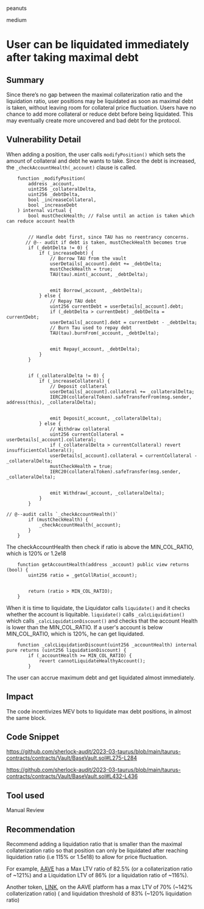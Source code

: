 peanuts

medium

# User can be liquidated immediately after taking maximal debt

## Summary

Since there’s no gap between the maximal collaterization ratio and the liquidation ratio, user positions may be liquidated as soon as maximal debt is taken, without leaving room for collateral price fluctuation. Users have no chance to add more collateral or reduce debt before being liquidated. This may eventually create more uncovered and bad debt for the protocol.

## Vulnerability Detail

When adding a position, the user calls `modifyPosition()` which sets the amount of collateral and debt he wants to take. Since the debt is increased, the `_checkAccountHealth(_account)` clause is called.

```solidity
    function _modifyPosition(
        address _account,
        uint256 _collateralDelta,
        uint256 _debtDelta,
        bool _increaseCollateral,
        bool _increaseDebt
    ) internal virtual {
        bool mustCheckHealth; // False until an action is taken which can reduce account health


        // Handle debt first, since TAU has no reentrancy concerns.
       // @-- audit if debt is taken, mustCheckHealth becomes true
        if (_debtDelta != 0) {
            if (_increaseDebt) {
                // Borrow TAU from the vault
                userDetails[_account].debt += _debtDelta;
                mustCheckHealth = true;
                TAU(tau).mint(_account, _debtDelta);


                emit Borrow(_account, _debtDelta);
            } else {
                // Repay TAU debt
                uint256 currentDebt = userDetails[_account].debt;
                if (_debtDelta > currentDebt) _debtDelta = currentDebt;
                userDetails[_account].debt = currentDebt - _debtDelta;
                // Burn Tau used to repay debt
                TAU(tau).burnFrom(_account, _debtDelta);


                emit Repay(_account, _debtDelta);
            }
        }


        if (_collateralDelta != 0) {
            if (_increaseCollateral) {
                // Deposit collateral
                userDetails[_account].collateral += _collateralDelta;
                IERC20(collateralToken).safeTransferFrom(msg.sender, address(this), _collateralDelta);


                emit Deposit(_account, _collateralDelta);
            } else {
                // Withdraw collateral
                uint256 currentCollateral = userDetails[_account].collateral;
                if (_collateralDelta > currentCollateral) revert insufficientCollateral();
                userDetails[_account].collateral = currentCollateral - _collateralDelta;
                mustCheckHealth = true;
                IERC20(collateralToken).safeTransfer(msg.sender, _collateralDelta);


                emit Withdraw(_account, _collateralDelta);
            }
        }

// @--audit calls `_checkAccountHealth()`
        if (mustCheckHealth) {
            _checkAccountHealth(_account);
        }
    }
```

The checkAccountHealth then check if ratio is above the MIN_COL_RATIO, which is 120% or 1.2e18

```solidity
    function getAccountHealth(address _account) public view returns (bool) {
        uint256 ratio = _getCollRatio(_account);


        return (ratio > MIN_COL_RATIO);
    }
```

When it is time to liquidate, the Liquidator calls `liquidate()` and it checks whether the account is liquitable. `liquidate()` calls `_calcLiquidation()` which calls `_calcLiquidationDiscount()` and checks that the account Health is lower than the MIN_COL_RATIO. If a user's account is below MIN_COL_RATIO, which is 120%, he can get liquidated.

```solidity
    function _calcLiquidationDiscount(uint256 _accountHealth) internal pure returns (uint256 liquidationDiscount) {
        if (_accountHealth >= MIN_COL_RATIO) {
            revert cannotLiquidateHealthyAccount();
        }

```

The user can accrue maximum debt and get liquidated almost immediately.

## Impact

The code incentivizes MEV bots to liquidate max debt positions, in almost the same block.

## Code Snippet

https://github.com/sherlock-audit/2023-03-taurus/blob/main/taurus-contracts/contracts/Vault/BaseVault.sol#L275-L284

https://github.com/sherlock-audit/2023-03-taurus/blob/main/taurus-contracts/contracts/Vault/BaseVault.sol#L432-L436
## Tool used

Manual Review

## Recommendation

Recommend adding a liquidation ratio that is smaller than the maximal collaterization ratio so that position can only be liquidated after reaching liquidation ratio (i.e 115% or 1.5e18) to allow for price fluctuation. 

For example, [AAVE](https://app.aave.com/reserve-overview/?underlyingAsset=0xc02aaa39b223fe8d0a0e5c4f27ead9083c756cc2&marketName=proto_mainnet) has a Max LTV ratio of 82.5% (or a collaterization ratio of ~121%) and a Liquidation LTV of 86% (or a liquidation ratio of ~116%). 

Another token, [LINK](https://app.aave.com/reserve-overview/?underlyingAsset=0x514910771af9ca656af840dff83e8264ecf986ca&marketName=proto_mainnet), on the AAVE platform has a max LTV of 70% (~142% collaterization ratio) ( and liquidation threshold of 83% (~120% liquidation ratio)